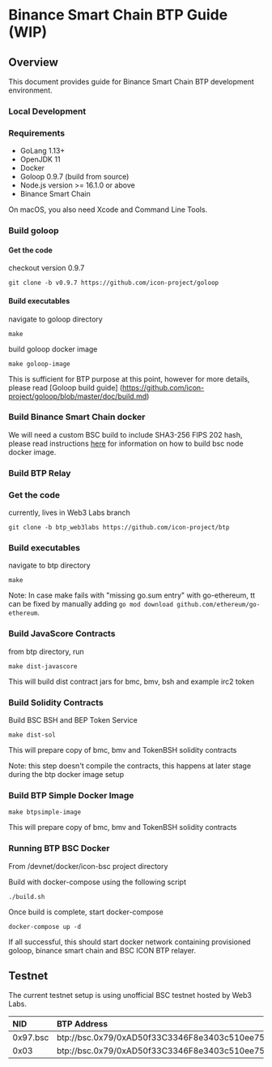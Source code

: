 # Binance Smart Chain BTP Guide (WIP)

## Overview

This document provides guide for Binance Smart Chain BTP development environment.

### Local Development

### Requirements

- GoLang 1.13+  
- OpenJDK 11
- Docker
- Goloop 0.9.7 (build from source)
- Node.js version >= 16.1.0 or above
- Binance Smart Chain

On macOS, you also need Xcode and Command Line Tools.

### Build goloop

#### Get the code
checkout version 0.9.7
```
git clone -b v0.9.7 https://github.com/icon-project/goloop 
```

#### Build executables
navigate to goloop directory
```
make
```

build goloop docker image
```
make goloop-image
```

This is sufficient for BTP purpose at this point, however for more details, please read [Goloop build guide] (https://github.com/icon-project/goloop/blob/master/doc/build.md)

### Build Binance Smart Chain docker

We will need a custom BSC build to include SHA3-256 FIPS 202 hash,
please read instructions [here](https://github.com/icon-project/btp/tree/btp_web3labs/devnet)
for information on how to build bsc node docker image.

### Build BTP Relay

### Get the code
currently, lives in Web3 Labs branch
```
git clone -b btp_web3labs https://github.com/icon-project/btp 
```

### Build executables
navigate to btp directory
```
make
```

Note: In case make fails with "missing go.sum entry" with go-ethereum, tt can be fixed by manually adding `go mod download github.com/ethereum/go-ethereum`.

### Build JavaScore Contracts
from btp directory, run
```
make dist-javascore
```
This will build dist contract jars for bmc, bmv, bsh and example irc2 token 

### Build Solidity Contracts

Build BSC BSH and BEP Token Service

```
make dist-sol
```
This will prepare copy of bmc, bmv and TokenBSH solidity contracts

Note: this step doesn't compile the contracts, this happens at later stage during the btp docker image setup

### Build BTP Simple Docker Image

```
make btpsimple-image
```
This will prepare copy of bmc, bmv and TokenBSH solidity contracts

### Running BTP BSC Docker

From <btp repo>/devnet/docker/icon-bsc project directory

Build with docker-compose using the following script
```
./build.sh
```

Once build is complete, start docker-compose
```
docker-compose up -d
```
If all successful, this should start docker network containing provisioned
goloop, binance smart chain and BSC ICON BTP relayer.

## Testnet

The current testnet setup is using unofficial BSC testnet hosted by Web3 Labs. 

| NID | BTP Address   | RPC Endpoint                                          |
|:-----|:--------|:-----------------------------------------------------|
| 0x97.bsc  | btp://bsc.0x79/0xAD50f33C3346F8e3403c510ee75FEBA1D904fa3F  | ws://35.214.59.124:8546                           |
| 0x03  | btp://bsc.0x79/0xAD50f33C3346F8e3403c510ee75FEBA1D904fa3F  | https://btp.net.solidwallet.io/api/v3/icon_dex
